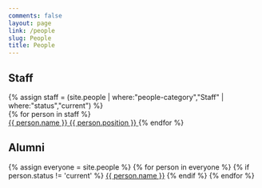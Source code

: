 ```yaml
---
comments: false
layout: page
link: /people
slug: People
title: People
---
```


<h2>Staff</h2>
{% assign staff = (site.people | where:"people-category","Staff" | where:"status","current") %}
<nav class="people" role="navigation">
{% for person in staff %}
  <a href="{{ site.url }}/people/{{ person.slug }}">
  <div class="image"><img src="{{ site.baseurl
  }}/assets/images/people/{{person.slug}}.jpg" alt=""></div>
  <span class="fn name">{{ person.name }}</span>
  <span class="title">{{ person.position }}</span>
  </a>
{% endfor %}
</nav>

<h2>Alumni</h2>
<nav class="people" role="navigation">
{% assign everyone = site.people %}
{% for person in everyone %}
  {% if person.status != 'current' %}
    <a href="{{ site.url }}/people/{{ person.slug }}">{{ person.name }}</a>
  {% endif %}
{% endfor %}
